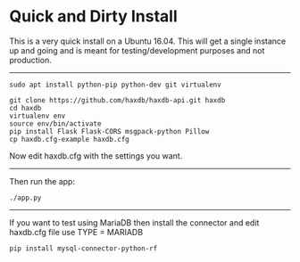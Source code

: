 # Quick and Dirty Install

This is a very quick install on a Ubuntu 16.04.  This will get a single
instance up and going and is meant for testing/development purposes and not
production.

---
```
sudo apt install python-pip python-dev git virtualenv
```


```
git clone https://github.com/haxdb/haxdb-api.git haxdb
cd haxdb
virtualenv env
source env/bin/activate
pip install Flask Flask-CORS msgpack-python Pillow
cp haxdb.cfg-example haxdb.cfg
```
Now edit haxdb.cfg with the settings you want.  

---

Then run the app:
```
./app.py
```
---

If you want to test using MariaDB then install the connector and edit haxdb.cfg file use TYPE = MARIADB
```
pip install mysql-connector-python-rf
```

